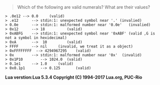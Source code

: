 > Which of the following are valid numerals? What are their values?		

```
> .0e12	--> 0.0		(valid)
> .e12		--> stdin:1: unexpected symbol near '.' (invalied)
> 0.0e		--> stdin:1: malformed number near '0.0e'	(invalied)
> 0x12		--> 18			(valid)
> 0xABFG	--> stdin:1: unexpected symbol near '0xABF' (valid ,G is not a symbol in hexidecimal)
> 0xA 		-->	 10			(valid)
> FFFF		--> nil		(invalid, we treat it as a object)
> 0xFFFFFFFF  --> 4294967295	(valid)
> 0x		--> stdin:1: malformed number near '0x'  (invalid)
> 0x1P10		--> 1024.0	(valid)
> 0.1e1		--> 1.0		(valid)
> 0x0.1p1		--> 0.125		(valid)
```

**Lua verstion:Lua 5.3.4  Copyright (C) 1994-2017 Lua.org, PUC-Rio**